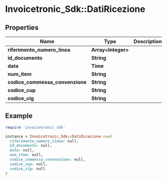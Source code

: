 # Invoicetronic_Sdk::DatiRicezione

## Properties

| Name | Type | Description | Notes |
| ---- | ---- | ----------- | ----- |
| **riferimento_numero_linea** | **Array&lt;Integer&gt;** |  | [optional] |
| **id_documento** | **String** |  | [optional] |
| **data** | **Time** |  | [optional] |
| **num_item** | **String** |  | [optional] |
| **codice_commessa_convenzione** | **String** |  | [optional] |
| **codice_cup** | **String** |  | [optional] |
| **codice_cig** | **String** |  | [optional] |

## Example

```ruby
require 'invoicetronic_sdk'

instance = Invoicetronic_Sdk::DatiRicezione.new(
  riferimento_numero_linea: null,
  id_documento: null,
  data: null,
  num_item: null,
  codice_commessa_convenzione: null,
  codice_cup: null,
  codice_cig: null
)
```

